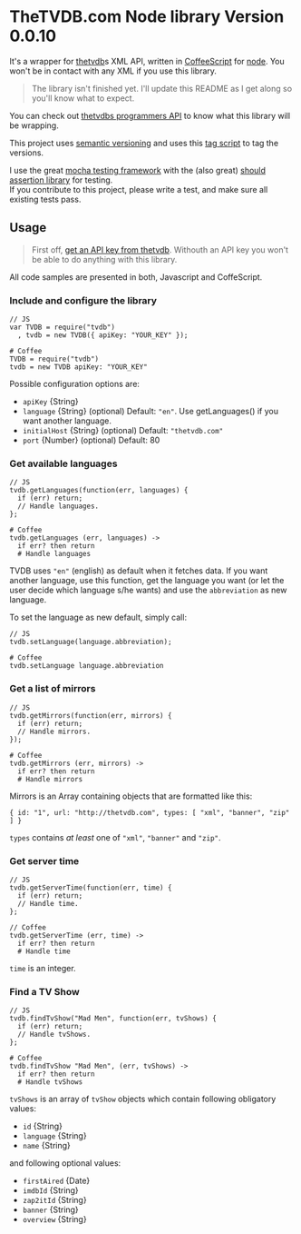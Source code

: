# TheTVDB.com Node library Version 0.0.10

It's a wrapper for [thetvdb][]s XML API, written in [CoffeeScript][] for [node][].
You won't be in contact with any XML if you use this library.

> The library isn't finished yet. I'll update this README as I get along so
> you'll know what to expect.

You can check out [thetvdbs programmers API](http://thetvdb.com/wiki/index.php?title=Programmers_API)
to know what this library will be wrapping.

[node]: http://nodejs.org/
[thetvdb]: http://www.thetvdb.com/
[coffeescript]: http://coffeescript.org/


This project uses [semantic versioning](http://semver.org/) and uses this [tag script](https://github.com/enyo/tag) to tag the versions.

I use the great [mocha testing framework](http://visionmedia.github.com/mocha/) with the (also great) [should assertion library](https://github.com/visionmedia/should.js) for testing.  
If you contribute to this project, please write a test, and make sure all existing tests pass.

## Usage

> First off, [get an API key from thetvdb](http://thetvdb.com/?tab=apiregister).
> Withouth an API key you won't be able to do anything with this library.


All code samples are presented in both, Javascript and CoffeScript.

### Include and configure the library

    // JS
    var TVDB = require("tvdb")
      , tvdb = new TVDB({ apiKey: "YOUR_KEY" });

    # Coffee
    TVDB = require("tvdb")
    tvdb = new TVDB apiKey: "YOUR_KEY"

Possible configuration options are:

  - `apiKey` {String}
  - `language` {String} (optional) Default: `"en"`. Use getLanguages() if you want another language.
  - `initialHost` {String} (optional) Default: `"thetvdb.com"`
  - `port` {Number} (optional) Default: 80

### Get available languages

    // JS
    tvdb.getLanguages(function(err, languages) {
      if (err) return;
      // Handle languages.
    };

    # Coffee
    tvdb.getLanguages (err, languages) ->
      if err? then return
      # Handle languages

TVDB uses `"en"` (english) as default when it fetches data. If you want another language, use this function, get the language
you want (or let the user decide which language s/he wants) and use the `abbreviation` as new language.

To set the language as new default, simply call:

    // JS
    tvdb.setLanguage(language.abbreviation);
    
    # Coffee
    tvdb.setLanguage language.abbreviation

### Get a list of mirrors

    // JS
    tvdb.getMirrors(function(err, mirrors) {
      if (err) return;
      // Handle mirrors.
    });

    # Coffee
    tvdb.getMirrors (err, mirrors) ->
      if err? then return
      # Handle mirrors

Mirrors is an Array containing objects that are formatted like this:

    { id: "1", url: "http://thetvdb.com", types: [ "xml", "banner", "zip" ] }

`types` contains *at least* one of `"xml"`, `"banner"` and `"zip"`.



### Get server time

    // JS
    tvdb.getServerTime(function(err, time) {
      if (err) return;
      // Handle time.
    };

    // Coffee
    tvdb.getServerTime (err, time) ->
      if err? then return
      # Handle time

`time` is an integer.


### Find a TV Show

    // JS
    tvdb.findTvShow("Mad Men", function(err, tvShows) {
      if (err) return;
      // Handle tvShows.
    };

    # Coffee
    tvdb.findTvShow "Mad Men", (err, tvShows) ->
      if err? then return
      # Handle tvShows

`tvShows` is an array of `tvShow` objects which contain following obligatory values:

  - `id` {String}
  - `language` {String}
  - `name` {String}

and following optional values:

  - `firstAired` {Date}
  - `imdbId` {String}
  - `zap2itId` {String}
  - `banner` {String}
  - `overview` {String}


